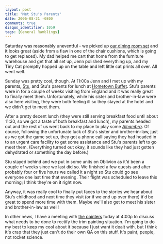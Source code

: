 ```yaml
---
layout: post
title: "Met Stu's Parents"
date: 2006-08-21 -0800
comments: true
disqus_identifier: 1059
tags: [General Ramblings]
---
```

Saturday was reasonably uneventful - we picked up [our dining room
set](/archive/2006/07/31/wedding-planning-new-helicopter-new-dining-set.aspx)
and it looks great (aside from a flaw in one of the chair cushions,
which is going to get replaced). My dad helped me cart that home from
the furniture warehouse and get that all set up, Jenn polished
everything up, and my Tiny Cat promptly hopped up on the table and left
little cat prints all over. All went well.
 
 Sunday was pretty cool, though. At 11:00a Jenn and I met up with my
parents, [Stu](http://www.stuartthompson.net), and Stu's parents for
lunch at [Hometown Buffet](http://www.buffet.com/). Stu's parents were
in for a couple of weeks visiting from England and it was really great
to finally meet them. Unfortunately, while his sister and brother-in-law
were also here visiting, they were both feeling ill so they stayed at
the hotel and we didn't get to meet them.
 
 After a pretty decent lunch (they were still serving breakfast food
until about 11:30, so we got a taste of both breakfast and lunch), my
parents headed out and the rest of us went back to my place to play some
[*Alhambra*](http://www.boardgamegeek.com/game/6249). Of course,
following the unfortunate luck of Stu's sister and brother-in-law, just
as we got the game set up, they got a phone call saying they had headed
in to an urgent care facility to get some assistance and Stu's parents
left to go meet them. (Everything turned out okay, it sounds like they
had just gotten dehydrated or something the day before.)
 
 Stu stayed behind and we put in some units on Oblivion as it'd been a
couple of weeks since we last did so. We finished a few quests and after
probably four or five hours we called it a night so Stu could go see
everyone one last time that evening. Their flight was scheduled to leave
this morning; I think they're on it right now.
 
 Anyway, it was really cool to finally put faces to the stories we hear
about Stu's childhood and next time they visit (or if we end up over
there) it'd be great to spend more time with them. Maybe we'll also get
to meet his sister and brother-in-law as well!
 
 In other news, I have a meeting with [the
painters](/archive/2006/08/18/painting-has-become-a-fiasco.aspx) today
at 4:00p to discuss what needs to be done to rectify the trim painting
situation. I'm going to do my best to keep my cool about it because I
just want it dealt with, but I think it's crap that they just can't do
their own QA on this stuff. It's paint, people, not rocket science.
